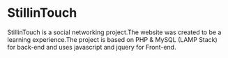 # StillinTouch
StillinTouch is a social networking project.The website was created to be a learning experience.The project is based on PHP &amp; MySQL (LAMP Stack) for back-end and  uses javascript and jquery for Front-end.
